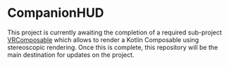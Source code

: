 # CompanionHUD

This  project is currently awaiting the completion of a required sub-project [VRComposable](https://github.com/Guillaume-prog/VRComposable) which allows to render a Kotlin Composable using stereoscopic rendering.
Once this is complete, this repository will be the main destination for updates on the project.
